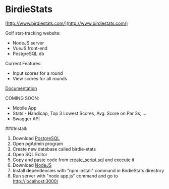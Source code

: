 # BirdieStats
[http://www.birdiestats.com/](http://www.birdiestats.com/)

Golf stat-tracking website: 
* NodeJS server
* VueJS front-end
* PostgreSQL db 

Current Features:
* Input scores for a round 
* View scores for all rounds

[Documentation](https://github.com/MichaelViveros/BirdieStats/tree/master/doc)

COMING SOON:
* Mobile App
* Stats - Handicap, Top 3 Lowest Scores, Avg. Score on Par 3s, ... 
* Swagger API

###Install: 
1. Download [PostgreSQL](http://www.enterprisedb.com/products-services-training/pgdownload#windows)
  1. Open pgAdmin program
  2. Create new database called birdie-stats 
  3. Open SQL Editor 
  4. Copy and paste code from [create_script.sql](https://github.com/MichaelViveros/BirdieStats/tree/master/models/db/create_script.sql) and execute it 
2. Download [NodeJS](https://nodejs.org/en/download/) 
  1. Install dependencies with "npm install" command in BirdieStats directory
3. Run server with "node app.js" command and go to [http://localhost:3000/](http://localhost:3000/)
